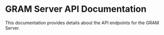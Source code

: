 # GRAM Server API Documentation

This documentation provides details about the API endpoints for the GRAM Server.
